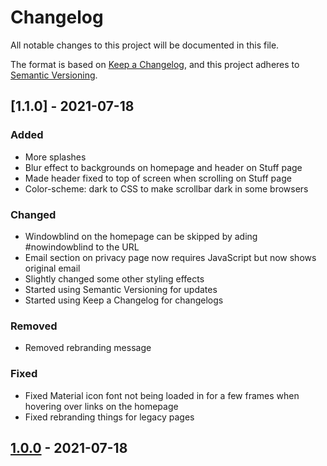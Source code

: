 # Changelog
All notable changes to this project will be documented in this file.

The format is based on [Keep a Changelog](https://keepachangelog.com/en/1.0.0/),
and this project adheres to [Semantic Versioning](https://semver.org/spec/v2.0.0.html).

## [1.1.0] - 2021-07-18
### Added
- More splashes
- Blur effect to backgrounds on homepage and header on Stuff page
- Made header fixed to top of screen when scrolling on Stuff page
- Color-scheme: dark to CSS to make scrollbar dark in some browsers

### Changed
- Windowblind on the homepage can be skipped by ading #nowindowblind to the URL
- Email section on privacy page now requires JavaScript but now shows original email
- Slightly changed some other styling effects
- Started using Semantic Versioning for updates
- Started using Keep a Changelog for changelogs

### Removed
- Removed rebranding message

### Fixed
- Fixed Material icon font not being loaded in for a few frames when hovering over links on the homepage
- Fixed rebranding things for legacy pages

## [1.0.0] - 2021-07-18

[1.0.0]: https://github.com/Wicycool/wicycool.github.io/releases/tag/v1.0.0